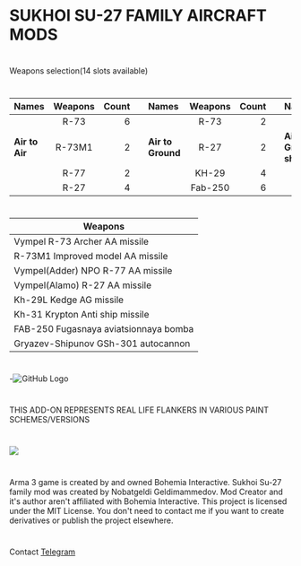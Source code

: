 # SUKHOI SU-27 FAMILY AIRCRAFT MODS
# 
Weapons selection(14 slots available)
#
| Names                | Weapons       | Count      |   | Names                    | Weapons       | Count      |   |Names                         | Weapons       | Count      |
| -------------------- |:-------------:| ----------:|--:|:------------------------ |:-------------:| ----------:|--:|:---------------------------- |:-------------:| ----------:|
|                      | R-73          |     6      |   |                          | R-73          |     2      |   |                              | R-73M1        |     2      |   
| **Air to Air**       | R-73M1        |     2      |   |  **Air to Ground**       | R-27          |     2      |   | **Air to Ground(anti-ship)** |               |            |
|                      | R-77          |     2      |   |                          | KH-29         |     4      |   |                              | KH-31         |     2      |
|                      | R-27          |     4      |   |                          | Fab-250       |     6      |
#
|                  Weapons                 |
| ---------------------------------------- |
| Vympel R-73 Archer AA missile            |
| R-73M1 Improved model AA missile         |         
| Vympel(Adder) NPO R-77 AA missile        |
| Vympel(Alamo) R-27 AA missile            |
| Kh-29L Kedge AG missile                  |
| Kh-31 Krypton Anti ship missile          |
| FAB-250 Fugasnaya aviatsionnaya bomba    |
| Gryazev-Shipunov GSh-301  autocannon     |
#
-![GitHub Logo](https://raw.githubusercontent.com/Nobatgeldi/Sukhoi_Su-27_family_fighter_mod/master/pic/photo_2017-02-12_00-31-49.jpg)
#
THIS ADD-ON REPRESENTS REAL LIFE FLANKERS IN VARIOUS PAINT SCHEMES/VERSIONS
# 
[![](https://www.paypalobjects.com/en_US/i/btn/btn_donateCC_LG.gif)](https://www.paypal.com/cgi-bin/webscr?cmd=_s-xclick&hosted_button_id=K6922R75JMFTS)
#
Arma 3 game is created by and owned Bohemia Interactive. Sukhoi Su-27 family mod was created by Nobatgeldi Geldimammedov. Mod Creator and it's author aren't affiliated with Bohemia Interactive. This project is licensed under the MIT License. You don't need to contact me if you want to create derivatives or publish the project elsewhere.
#
Contact [Telegram](https://t.me/NOBATGELDI)
